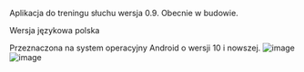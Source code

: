 Aplikacja do treningu słuchu wersja 0.9. Obecnie w budowie.

Wersja językowa polska

Przeznaczona na system operacyjny Android o wersji 10 i nowszej.
![image](https://github.com/MTT1804/Sound-training/assets/162719500/59c0084a-59eb-4f36-9d38-83a4d648ee00)
![image](https://github.com/MTT1804/Sound-training/assets/162719500/a17918e6-4bbb-4285-8ee8-baee7996a98a)


